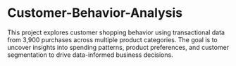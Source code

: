 # Customer-Behavior-Analysis
This project explores customer shopping behavior using transactional data from 3,900 purchases across multiple product categories. The goal is to uncover insights into spending patterns, product preferences, and customer segmentation to drive data-informed business decisions.
